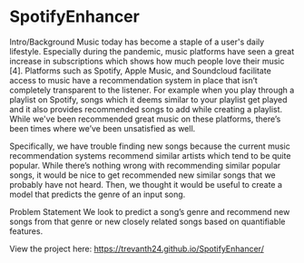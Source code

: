# SpotifyEnhancer

Intro/Background
Music today has become a staple of a user's daily lifestyle. Especially during the pandemic, music platforms have seen a great increase in subscriptions which shows how much people love their music [4]. Platforms such as Spotify, Apple Music, and Soundcloud facilitate access to music have a recommendation system in place that isn’t completely transparent to the listener. For example when you play through a playlist on Spotify, songs which it deems similar to your playlist get played and it also provides recommended songs to add while creating a playlist. While we've been recommended great music on these platforms, there’s been times where we’ve been unsatisfied as well.

Specifically, we have trouble finding new songs because the current music recommendation systems recommend similar artists which tend to be quite popular. While there’s nothing wrong with recommending similar popular songs, it would be nice to get recommended new similar songs that we probably have not heard. Then, we thought it would be useful to create a model that predicts the genre of an input song.

Problem Statement
We look to predict a song’s genre and recommend new songs from that genre or new closely related songs based on quantifiable features.

View the project here:
https://trevanth24.github.io/SpotifyEnhancer/
